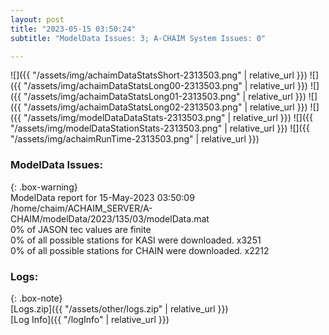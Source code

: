 ```yaml
---
layout: post
title: "2023-05-15 03:50:24"
subtitle: "ModelData Issues: 3; A-CHAIM System Issues: 0"

---
```


![]({{ "/assets/img/achaimDataStatsShort-2313503.png" | relative_url }})
![]({{ "/assets/img/achaimDataStatsLong00-2313503.png" | relative_url }})
![]({{ "/assets/img/achaimDataStatsLong01-2313503.png" | relative_url }})
![]({{ "/assets/img/achaimDataStatsLong02-2313503.png" | relative_url }})
![]({{ "/assets/img/modelDataDataStats-2313503.png" | relative_url }})
![]({{ "/assets/img/modelDataStationStats-2313503.png" | relative_url }})
![]({{ "/assets/img/achaimRunTime-2313503.png" | relative_url }})


### ModelData Issues:  
  
{: .box-warning}  
 ModelData report for 15-May-2023 03:50:09   
 /home/chaim/ACHAIM_SERVER/A-CHAIM/modelData/2023/135/03/modelData.mat   
 0% of JASON tec values are finite   
 0% of all possible stations for KASI were downloaded. x3251   
 0% of all possible stations for CHAIN were downloaded. x2212   
  


### Logs:  
  
{: .box-note}  
[Logs.zip]({{ "/assets/other/logs.zip" | relative_url }})  
[Log Info]({{ "/logInfo" | relative_url }})  
